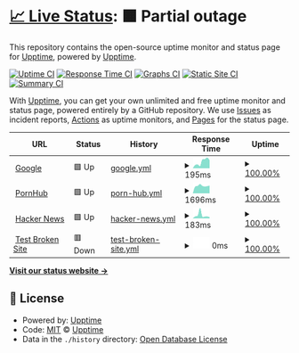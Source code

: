 # [📈 Live Status](https://upptime.github.io/upptime): <!--live status--> **🟧 Partial outage**

This repository contains the open-source uptime monitor and status page for [Upptime](https://upptime.js.org), powered by [Upptime](https://github.com/upptime/upptime).

[![Uptime CI](https://github.com/budsy-io/budsy-status/workflows/Uptime%20CI/badge.svg)](https://github.com/budsy-io/budsy-status/actions?query=workflow%3A%22Uptime+CI%22)
[![Response Time CI](https://github.com/budsy-io/budsy-status/workflows/Response%20Time%20CI/badge.svg)](https://github.com/budsy-io/budsy-status/actions?query=workflow%3A%22Response+Time+CI%22)
[![Graphs CI](https://github.com/budsy-io/budsy-status/workflows/Graphs%20CI/badge.svg)](https://github.com/budsy-io/budsy-status/actions?query=workflow%3A%22Graphs+CI%22)
[![Static Site CI](https://github.com/budsy-io/budsy-status/workflows/Static%20Site%20CI/badge.svg)](https://github.com/budsy-io/budsy-status/actions?query=workflow%3A%22Static+Site+CI%22)
[![Summary CI](https://github.com/budsy-io/budsy-status/workflows/Summary%20CI/badge.svg)](https://github.com/budsy-io/budsy-status/actions?query=workflow%3A%22Summary+CI%22)

With [Upptime](https://upptime.js.org), you can get your own unlimited and free uptime monitor and status page, powered entirely by a GitHub repository. We use [Issues](https://github.com/upptime/upptime/issues) as incident reports, [Actions](https://github.com/budsy-io/budsy-status/actions) as uptime monitors, and [Pages](https://upptime.github.io/upptime) for the status page.

<!--start: status pages-->
<!-- This summary is generated by Upptime (https://github.com/upptime/upptime) -->
<!-- Do not edit this manually, your changes will be overwritten -->
<!-- prettier-ignore -->
| URL | Status | History | Response Time | Uptime |
| --- | ------ | ------- | ------------- | ------ |
| <img alt="" src="https://favicons.githubusercontent.com/www.google.com" height="13"> [Google](https://www.google.com) | 🟩 Up | [google.yml](https://github.com/budsy-io/budsy-status/commits/HEAD/history/google.yml) | <details><summary><img alt="Response time graph" src="./graphs/google/response-time-week.png" height="20"> 195ms</summary><br><a href="https://budsy-io.github.io/budsy-status/history/google"><img alt="Response time 126" src="https://img.shields.io/endpoint?url=https%3A%2F%2Fraw.githubusercontent.com%2Fbudsy-io%2Fbudsy-status%2FHEAD%2Fapi%2Fgoogle%2Fresponse-time.json"></a><br><a href="https://budsy-io.github.io/budsy-status/history/google"><img alt="24-hour response time 238" src="https://img.shields.io/endpoint?url=https%3A%2F%2Fraw.githubusercontent.com%2Fbudsy-io%2Fbudsy-status%2FHEAD%2Fapi%2Fgoogle%2Fresponse-time-day.json"></a><br><a href="https://budsy-io.github.io/budsy-status/history/google"><img alt="7-day response time 195" src="https://img.shields.io/endpoint?url=https%3A%2F%2Fraw.githubusercontent.com%2Fbudsy-io%2Fbudsy-status%2FHEAD%2Fapi%2Fgoogle%2Fresponse-time-week.json"></a><br><a href="https://budsy-io.github.io/budsy-status/history/google"><img alt="30-day response time 148" src="https://img.shields.io/endpoint?url=https%3A%2F%2Fraw.githubusercontent.com%2Fbudsy-io%2Fbudsy-status%2FHEAD%2Fapi%2Fgoogle%2Fresponse-time-month.json"></a><br><a href="https://budsy-io.github.io/budsy-status/history/google"><img alt="1-year response time 126" src="https://img.shields.io/endpoint?url=https%3A%2F%2Fraw.githubusercontent.com%2Fbudsy-io%2Fbudsy-status%2FHEAD%2Fapi%2Fgoogle%2Fresponse-time-year.json"></a></details> | <details><summary><a href="https://budsy-io.github.io/budsy-status/history/google">100.00%</a></summary><a href="https://budsy-io.github.io/budsy-status/history/google"><img alt="All-time uptime 100.00%" src="https://img.shields.io/endpoint?url=https%3A%2F%2Fraw.githubusercontent.com%2Fbudsy-io%2Fbudsy-status%2FHEAD%2Fapi%2Fgoogle%2Fuptime.json"></a><br><a href="https://budsy-io.github.io/budsy-status/history/google"><img alt="24-hour uptime 100.00%" src="https://img.shields.io/endpoint?url=https%3A%2F%2Fraw.githubusercontent.com%2Fbudsy-io%2Fbudsy-status%2FHEAD%2Fapi%2Fgoogle%2Fuptime-day.json"></a><br><a href="https://budsy-io.github.io/budsy-status/history/google"><img alt="7-day uptime 100.00%" src="https://img.shields.io/endpoint?url=https%3A%2F%2Fraw.githubusercontent.com%2Fbudsy-io%2Fbudsy-status%2FHEAD%2Fapi%2Fgoogle%2Fuptime-week.json"></a><br><a href="https://budsy-io.github.io/budsy-status/history/google"><img alt="30-day uptime 100.00%" src="https://img.shields.io/endpoint?url=https%3A%2F%2Fraw.githubusercontent.com%2Fbudsy-io%2Fbudsy-status%2FHEAD%2Fapi%2Fgoogle%2Fuptime-month.json"></a><br><a href="https://budsy-io.github.io/budsy-status/history/google"><img alt="1-year uptime 100.00%" src="https://img.shields.io/endpoint?url=https%3A%2F%2Fraw.githubusercontent.com%2Fbudsy-io%2Fbudsy-status%2FHEAD%2Fapi%2Fgoogle%2Fuptime-year.json"></a></details>
| <img alt="" src="https://favicons.githubusercontent.com/www.pornhub.com" height="13"> [PornHub](https://www.pornhub.com) | 🟩 Up | [porn-hub.yml](https://github.com/budsy-io/budsy-status/commits/HEAD/history/porn-hub.yml) | <details><summary><img alt="Response time graph" src="./graphs/porn-hub/response-time-week.png" height="20"> 1696ms</summary><br><a href="https://budsy-io.github.io/budsy-status/history/porn-hub"><img alt="Response time 1804" src="https://img.shields.io/endpoint?url=https%3A%2F%2Fraw.githubusercontent.com%2Fbudsy-io%2Fbudsy-status%2FHEAD%2Fapi%2Fporn-hub%2Fresponse-time.json"></a><br><a href="https://budsy-io.github.io/budsy-status/history/porn-hub"><img alt="24-hour response time 1812" src="https://img.shields.io/endpoint?url=https%3A%2F%2Fraw.githubusercontent.com%2Fbudsy-io%2Fbudsy-status%2FHEAD%2Fapi%2Fporn-hub%2Fresponse-time-day.json"></a><br><a href="https://budsy-io.github.io/budsy-status/history/porn-hub"><img alt="7-day response time 1696" src="https://img.shields.io/endpoint?url=https%3A%2F%2Fraw.githubusercontent.com%2Fbudsy-io%2Fbudsy-status%2FHEAD%2Fapi%2Fporn-hub%2Fresponse-time-week.json"></a><br><a href="https://budsy-io.github.io/budsy-status/history/porn-hub"><img alt="30-day response time 1819" src="https://img.shields.io/endpoint?url=https%3A%2F%2Fraw.githubusercontent.com%2Fbudsy-io%2Fbudsy-status%2FHEAD%2Fapi%2Fporn-hub%2Fresponse-time-month.json"></a><br><a href="https://budsy-io.github.io/budsy-status/history/porn-hub"><img alt="1-year response time 1804" src="https://img.shields.io/endpoint?url=https%3A%2F%2Fraw.githubusercontent.com%2Fbudsy-io%2Fbudsy-status%2FHEAD%2Fapi%2Fporn-hub%2Fresponse-time-year.json"></a></details> | <details><summary><a href="https://budsy-io.github.io/budsy-status/history/porn-hub">100.00%</a></summary><a href="https://budsy-io.github.io/budsy-status/history/porn-hub"><img alt="All-time uptime 100.00%" src="https://img.shields.io/endpoint?url=https%3A%2F%2Fraw.githubusercontent.com%2Fbudsy-io%2Fbudsy-status%2FHEAD%2Fapi%2Fporn-hub%2Fuptime.json"></a><br><a href="https://budsy-io.github.io/budsy-status/history/porn-hub"><img alt="24-hour uptime 100.00%" src="https://img.shields.io/endpoint?url=https%3A%2F%2Fraw.githubusercontent.com%2Fbudsy-io%2Fbudsy-status%2FHEAD%2Fapi%2Fporn-hub%2Fuptime-day.json"></a><br><a href="https://budsy-io.github.io/budsy-status/history/porn-hub"><img alt="7-day uptime 100.00%" src="https://img.shields.io/endpoint?url=https%3A%2F%2Fraw.githubusercontent.com%2Fbudsy-io%2Fbudsy-status%2FHEAD%2Fapi%2Fporn-hub%2Fuptime-week.json"></a><br><a href="https://budsy-io.github.io/budsy-status/history/porn-hub"><img alt="30-day uptime 100.00%" src="https://img.shields.io/endpoint?url=https%3A%2F%2Fraw.githubusercontent.com%2Fbudsy-io%2Fbudsy-status%2FHEAD%2Fapi%2Fporn-hub%2Fuptime-month.json"></a><br><a href="https://budsy-io.github.io/budsy-status/history/porn-hub"><img alt="1-year uptime 100.00%" src="https://img.shields.io/endpoint?url=https%3A%2F%2Fraw.githubusercontent.com%2Fbudsy-io%2Fbudsy-status%2FHEAD%2Fapi%2Fporn-hub%2Fuptime-year.json"></a></details>
| <img alt="" src="https://favicons.githubusercontent.com/news.ycombinator.com" height="13"> [Hacker News](https://news.ycombinator.com) | 🟩 Up | [hacker-news.yml](https://github.com/budsy-io/budsy-status/commits/HEAD/history/hacker-news.yml) | <details><summary><img alt="Response time graph" src="./graphs/hacker-news/response-time-week.png" height="20"> 183ms</summary><br><a href="https://budsy-io.github.io/budsy-status/history/hacker-news"><img alt="Response time 264" src="https://img.shields.io/endpoint?url=https%3A%2F%2Fraw.githubusercontent.com%2Fbudsy-io%2Fbudsy-status%2FHEAD%2Fapi%2Fhacker-news%2Fresponse-time.json"></a><br><a href="https://budsy-io.github.io/budsy-status/history/hacker-news"><img alt="24-hour response time 253" src="https://img.shields.io/endpoint?url=https%3A%2F%2Fraw.githubusercontent.com%2Fbudsy-io%2Fbudsy-status%2FHEAD%2Fapi%2Fhacker-news%2Fresponse-time-day.json"></a><br><a href="https://budsy-io.github.io/budsy-status/history/hacker-news"><img alt="7-day response time 183" src="https://img.shields.io/endpoint?url=https%3A%2F%2Fraw.githubusercontent.com%2Fbudsy-io%2Fbudsy-status%2FHEAD%2Fapi%2Fhacker-news%2Fresponse-time-week.json"></a><br><a href="https://budsy-io.github.io/budsy-status/history/hacker-news"><img alt="30-day response time 264" src="https://img.shields.io/endpoint?url=https%3A%2F%2Fraw.githubusercontent.com%2Fbudsy-io%2Fbudsy-status%2FHEAD%2Fapi%2Fhacker-news%2Fresponse-time-month.json"></a><br><a href="https://budsy-io.github.io/budsy-status/history/hacker-news"><img alt="1-year response time 264" src="https://img.shields.io/endpoint?url=https%3A%2F%2Fraw.githubusercontent.com%2Fbudsy-io%2Fbudsy-status%2FHEAD%2Fapi%2Fhacker-news%2Fresponse-time-year.json"></a></details> | <details><summary><a href="https://budsy-io.github.io/budsy-status/history/hacker-news">100.00%</a></summary><a href="https://budsy-io.github.io/budsy-status/history/hacker-news"><img alt="All-time uptime 100.00%" src="https://img.shields.io/endpoint?url=https%3A%2F%2Fraw.githubusercontent.com%2Fbudsy-io%2Fbudsy-status%2FHEAD%2Fapi%2Fhacker-news%2Fuptime.json"></a><br><a href="https://budsy-io.github.io/budsy-status/history/hacker-news"><img alt="24-hour uptime 100.00%" src="https://img.shields.io/endpoint?url=https%3A%2F%2Fraw.githubusercontent.com%2Fbudsy-io%2Fbudsy-status%2FHEAD%2Fapi%2Fhacker-news%2Fuptime-day.json"></a><br><a href="https://budsy-io.github.io/budsy-status/history/hacker-news"><img alt="7-day uptime 100.00%" src="https://img.shields.io/endpoint?url=https%3A%2F%2Fraw.githubusercontent.com%2Fbudsy-io%2Fbudsy-status%2FHEAD%2Fapi%2Fhacker-news%2Fuptime-week.json"></a><br><a href="https://budsy-io.github.io/budsy-status/history/hacker-news"><img alt="30-day uptime 100.00%" src="https://img.shields.io/endpoint?url=https%3A%2F%2Fraw.githubusercontent.com%2Fbudsy-io%2Fbudsy-status%2FHEAD%2Fapi%2Fhacker-news%2Fuptime-month.json"></a><br><a href="https://budsy-io.github.io/budsy-status/history/hacker-news"><img alt="1-year uptime 100.00%" src="https://img.shields.io/endpoint?url=https%3A%2F%2Fraw.githubusercontent.com%2Fbudsy-io%2Fbudsy-status%2FHEAD%2Fapi%2Fhacker-news%2Fuptime-year.json"></a></details>
| <img alt="" src="https://favicons.githubusercontent.com/thissitedoesnotexist.koj.co" height="13"> [Test Broken Site](https://thissitedoesnotexist.koj.co) | 🟥 Down | [test-broken-site.yml](https://github.com/budsy-io/budsy-status/commits/HEAD/history/test-broken-site.yml) | <details><summary><img alt="Response time graph" src="./graphs/test-broken-site/response-time-week.png" height="20"> 0ms</summary><br><a href="https://budsy-io.github.io/budsy-status/history/test-broken-site"><img alt="Response time 0" src="https://img.shields.io/endpoint?url=https%3A%2F%2Fraw.githubusercontent.com%2Fbudsy-io%2Fbudsy-status%2FHEAD%2Fapi%2Ftest-broken-site%2Fresponse-time.json"></a><br><a href="https://budsy-io.github.io/budsy-status/history/test-broken-site"><img alt="24-hour response time 0" src="https://img.shields.io/endpoint?url=https%3A%2F%2Fraw.githubusercontent.com%2Fbudsy-io%2Fbudsy-status%2FHEAD%2Fapi%2Ftest-broken-site%2Fresponse-time-day.json"></a><br><a href="https://budsy-io.github.io/budsy-status/history/test-broken-site"><img alt="7-day response time 0" src="https://img.shields.io/endpoint?url=https%3A%2F%2Fraw.githubusercontent.com%2Fbudsy-io%2Fbudsy-status%2FHEAD%2Fapi%2Ftest-broken-site%2Fresponse-time-week.json"></a><br><a href="https://budsy-io.github.io/budsy-status/history/test-broken-site"><img alt="30-day response time 0" src="https://img.shields.io/endpoint?url=https%3A%2F%2Fraw.githubusercontent.com%2Fbudsy-io%2Fbudsy-status%2FHEAD%2Fapi%2Ftest-broken-site%2Fresponse-time-month.json"></a><br><a href="https://budsy-io.github.io/budsy-status/history/test-broken-site"><img alt="1-year response time 0" src="https://img.shields.io/endpoint?url=https%3A%2F%2Fraw.githubusercontent.com%2Fbudsy-io%2Fbudsy-status%2FHEAD%2Fapi%2Ftest-broken-site%2Fresponse-time-year.json"></a></details> | <details><summary><a href="https://budsy-io.github.io/budsy-status/history/test-broken-site">100.00%</a></summary><a href="https://budsy-io.github.io/budsy-status/history/test-broken-site"><img alt="All-time uptime 100.00%" src="https://img.shields.io/endpoint?url=https%3A%2F%2Fraw.githubusercontent.com%2Fbudsy-io%2Fbudsy-status%2FHEAD%2Fapi%2Ftest-broken-site%2Fuptime.json"></a><br><a href="https://budsy-io.github.io/budsy-status/history/test-broken-site"><img alt="24-hour uptime 100.00%" src="https://img.shields.io/endpoint?url=https%3A%2F%2Fraw.githubusercontent.com%2Fbudsy-io%2Fbudsy-status%2FHEAD%2Fapi%2Ftest-broken-site%2Fuptime-day.json"></a><br><a href="https://budsy-io.github.io/budsy-status/history/test-broken-site"><img alt="7-day uptime 100.00%" src="https://img.shields.io/endpoint?url=https%3A%2F%2Fraw.githubusercontent.com%2Fbudsy-io%2Fbudsy-status%2FHEAD%2Fapi%2Ftest-broken-site%2Fuptime-week.json"></a><br><a href="https://budsy-io.github.io/budsy-status/history/test-broken-site"><img alt="30-day uptime 100.00%" src="https://img.shields.io/endpoint?url=https%3A%2F%2Fraw.githubusercontent.com%2Fbudsy-io%2Fbudsy-status%2FHEAD%2Fapi%2Ftest-broken-site%2Fuptime-month.json"></a><br><a href="https://budsy-io.github.io/budsy-status/history/test-broken-site"><img alt="1-year uptime 100.00%" src="https://img.shields.io/endpoint?url=https%3A%2F%2Fraw.githubusercontent.com%2Fbudsy-io%2Fbudsy-status%2FHEAD%2Fapi%2Ftest-broken-site%2Fuptime-year.json"></a></details>

<!--end: status pages-->

[**Visit our status website →**](https://upptime.github.io/upptime)

## 📄 License

- Powered by: [Upptime](https://github.com/upptime/upptime)
- Code: [MIT](./LICENSE) © [Upptime](https://upptime.js.org)
- Data in the `./history` directory: [Open Database License](https://opendatacommons.org/licenses/odbl/1-0/)
